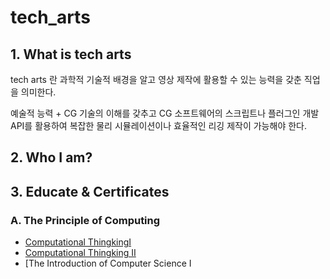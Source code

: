 # tech_arts

## 1. What is tech arts

tech arts 란 과학적 기술적 배경을 알고 영상 제작에 활용할 수 있는 능력을 갖춘 직업을 의미한다.

예술적 능력 + CG 기술의 이해를 갖추고 CG 소프트웨어의 스크립트나 플러그인 개발 API를 활용하여 복잡한 물리 시뮬레이션이나 효율적인 리깅 제작이 가능해야 한다. 

## 2. Who I am?

## 3. Educate & Certificates

### A. The Principle of Computing
* [Computational ThingkingⅠ](https://pabi.smartlearn.io/certificates/ee6ed85fadd641848a1d37a965332ec8)
* [Computational Thingking Ⅱ](https://pabi.smartlearn.io/certificates/5c23c5abad0d4fcd9a9c22c809de8ca9)
* [The Introduction of Computer Science Ⅰ

